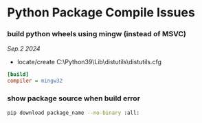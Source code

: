 # Python Package Compile Issues

### build python wheels using mingw (instead of MSVC)
*Sep.2 2024*
- locate/create C:\Python39\Lib\distutils\distutils.cfg
```ini
[build]
compiler = mingw32
```

### show package source when build error
```bash
pip download package_name --no-binary :all:
```
